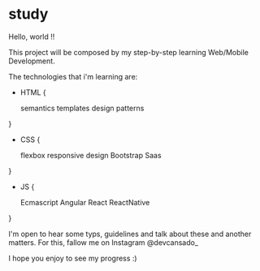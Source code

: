 # study

Hello, world !!

This project will be composed by my step-by-step learning Web/Mobile Development.


The technologies that i'm learning are:

- HTML {
  
  semantics
  templates
  design patterns

}

- CSS {
  
  flexbox
  responsive design
  Bootstrap
  Saas
  
}

- JS {

  Ecmascript
  Angular
  React
  ReactNative

}

I'm open to hear some typs, guidelines and talk about these and another matters. For this, fallow me on Instagram @devcansado_


I hope you enjoy to see my progress :)

